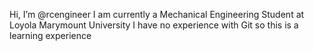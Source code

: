 Hi, I’m @rcengineer
I am currently a Mechanical Engineering Student at Loyola Marymount University
I have no experience with Git so this is a learning experience

<!---
rcengineer/rcengineer is a ✨ special ✨ repository because its `README.md` (this file) appears on your GitHub profile.
You can click the Preview link to take a look at your changes.
--->

